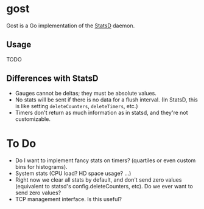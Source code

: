 # gost

Gost is a Go implementation of the [StatsD](https://github.com/etsy/statsd/) daemon.

## Usage

TODO

## Differences with StatsD

* Gauges cannot be deltas; they must be absolute values.
* No stats will be sent if there is no data for a flush interval. (In StatsD, this is like setting
  `deleteCounters`, `deleteTimers`, etc.)
* Timers don't return as much information as in statsd, and they're not customizable.

# To Do

* Do I want to implement fancy stats on timers? (quartiles or even custom bins for histograms).
* System stats (CPU load? HD space usage? ...)
* Right now we clear all stats by default, and don't send zero values (equivalent to statsd's
  config.deleteCounters, etc). Do we ever want to send zero values?
* TCP management interface. Is this useful?
